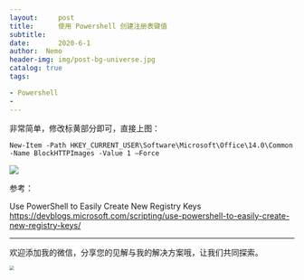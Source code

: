 ```yaml
---
layout:     post
title:      使用 Powershell 创建注册表键值
subtitle:  
date:       2020-6-1
author:  Nemo
header-img: img/post-bg-universe.jpg
catalog: true
tags:

- Powershell
- 
---
```


非常简单，修改标黄部分即可，直接上图：

```
New-Item -Path HKEY_CURRENT_USER\Software\Microsoft\Office\14.0\Common -Name BlockHTTPImages -Value 1 –Force
```

![](https://cdn.jsdelivr.net/gh/tangx007/tangx007.github.io/img/4ffcc49706fdceca1a43f81583637d07.png)

参考：

Use PowerShell to Easily Create New Registry Keys https://devblogs.microsoft.com/scripting/use-powershell-to-easily-create-new-registry-keys/



------

欢迎添加我的微信，分享您的见解与我的解决方案哦，让我们共同探索。

<img src="https://cdn.jsdelivr.net/gh/tangx007/tangx007.github.io/img/nemo-qrcode.jpg" style="zoom:50%;" />



